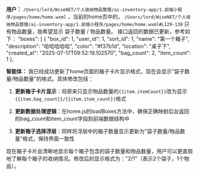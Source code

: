 **用户：** 
`/Users/lord/WiseNET/个人收纳物品整理/ai-inventory-app/1.前端小程序/pages/home/home.wxml` ，当前的home页中的， `/Users/lord/WiseNET/个人收纳物品整理/ai-inventory-app/1.前端小程序/pages/home/home.wxml#L129-130`  只有物品数量，我希望显示 袋子数量 / 物品数量。 
 接口返回的数据已更新，参考如下： 
     "boxes": [ 
       { 
         "box_id": 1, 
         "user_id": 1, 
         "sort_id": 1, 
         "name": "第一个箱子", 
         "description": "哈哈哈哈哈", 
         "color": "#f37b1d", 
         "location": "桌子下", 
         "created_at": "2025-07-17T09:52:19.102570", 
         "bag_count": 2, 
         "item_count": 1 
       },

**智能体：** 
我已经成功更新了home页面的箱子卡片显示格式，现在会显示"袋子数量/物品数量"的格式。具体修改包括：

1. **更新箱子卡片显示**：将原来只显示物品数量的`{{item.itemCount}}`改为显示`{{item.bag_count}}/{{item.item_count}}`格式

2. **更新数据处理逻辑**：在home.js的loadBoxes方法中，确保正确映射后台返回的bag_count和item_count字段到前端数据结构中

3. **更新箱子选择浮层**：同样将浮层中的箱子数量显示更新为"袋子数量/物品数量"格式，保持界面一致性

现在箱子卡片会清晰地显示每个箱子包含的袋子数量和物品数量，用户可以更直观地了解每个箱子的收纳情况。修改后的显示格式为："2/1"（表示2个袋子，1个物品）。